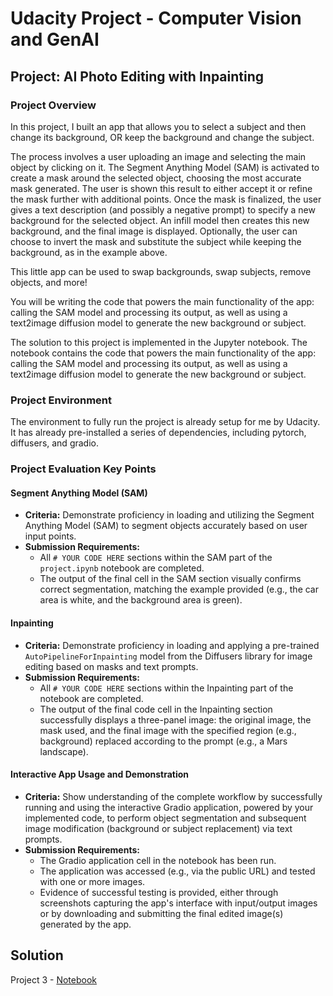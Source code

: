 # Udacity Project - Computer Vision and GenAI

## Project: AI Photo Editing with Inpainting

### Project Overview
In this project, I built an app that allows you to select a subject and then change its background, OR keep the background and change the subject.

The process involves a user uploading an image and selecting the main object by clicking on it. The Segment Anything Model (SAM) is activated to create a mask around the selected object, choosing the most accurate mask generated. The user is shown this result to either accept it or refine the mask further with additional points. Once the mask is finalized, the user gives a text description (and possibly a negative prompt) to specify a new background for the selected object. An infill model then creates this new background, and the final image is displayed. Optionally, the user can choose to invert the mask and substitute the subject while keeping the background, as in the example above.

This little app can be used to swap backgrounds, swap subjects, remove objects, and more!

You will be writing the code that powers the main functionality of the app: calling the SAM model and processing its output, as well as using a text2image diffusion model to generate the new background or subject.

The solution to this project is implemented in the Jupyter notebook. The notebook contains the code that powers the main functionality of the app: calling the SAM model and processing its output, as well as using a text2image diffusion model to generate the new background or subject.


### Project Environment
The environment to fully run the project is already setup for me by Udacity. It has already pre-installed a series of dependencies, including pytorch, diffusers, and gradio.

### Project Evaluation Key Points

#### Segment Anything Model (SAM)
* **Criteria:** Demonstrate proficiency in loading and utilizing the Segment Anything Model (SAM) to segment objects accurately based on user input points.
* **Submission Requirements:**
    * All `# YOUR CODE HERE` sections within the SAM part of the `project.ipynb` notebook are completed.
    * The output of the final cell in the SAM section visually confirms correct segmentation, matching the example provided (e.g., the car area is white, and the background area is green).

#### Inpainting
* **Criteria:** Demonstrate proficiency in loading and applying a pre-trained `AutoPipelineForInpainting` model from the Diffusers library for image editing based on masks and text prompts.
* **Submission Requirements:**
    * All `# YOUR CODE HERE` sections within the Inpainting part of the notebook are completed.
    * The output of the final code cell in the Inpainting section successfully displays a three-panel image: the original image, the mask used, and the final image with the specified region (e.g., background) replaced according to the prompt (e.g., a Mars landscape).

#### Interactive App Usage and Demonstration
* **Criteria:** Show understanding of the complete workflow by successfully running and using the interactive Gradio application, powered by your implemented code, to perform object segmentation and subsequent image modification (background or subject replacement) via text prompts.
* **Submission Requirements:**
    * The Gradio application cell in the notebook has been run.
    * The application was accessed (e.g., via the public URL) and tested with one or more images.
    * Evidence of successful testing is provided, either through screenshots capturing the app's interface with input/output images or by downloading and submitting the final edited image(s) generated by the app.


## Solution

Project 3 - [Notebook](project.ipynb)